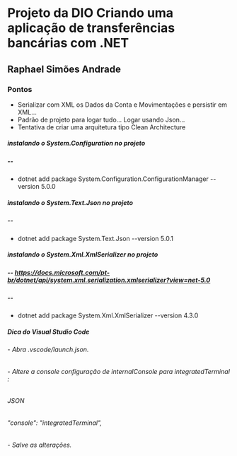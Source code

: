 # Projeto da DIO Criando uma aplicação de transferências bancárias com .NET
## Raphael Simões Andrade

### Pontos
 - Serializar com XML os Dados da Conta e Movimentações e persistir em XML...
 - Padrão de projeto para logar tudo... Logar usando Json...
 - Tentativa de criar uma arquitetura tipo Clean Architecture


##### instalando o System.Configuration no projeto
##### --
 - dotnet add package System.Configuration.ConfigurationManager --version 5.0.0

##### instalando o System.Text.Json no projeto
##### --
- dotnet add package System.Text.Json --version 5.0.1


##### instalando o System.Xml.XmlSerializer no projeto
##### -- https://docs.microsoft.com/pt-br/dotnet/api/system.xml.serialization.xmlserializer?view=net-5.0
##### --
- dotnet add package System.Xml.XmlSerializer --version 4.3.0


##### Dica do Visual Studio Code
###### - Abra .vscode/launch.json.
###### - Altere a console configuração de internalConsole para integratedTerminal :
###### JSON
######     "console": "integratedTerminal",
###### - Salve as alterações.
